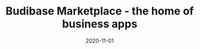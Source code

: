 ---
title: "Budibase Marketplace - the home of business apps"
description: "The Budibase marketplace is a place where the Budibase community can share templates, plugins and other interesting work which other community members can avail of and benefit from."
type: integration
layout: list
date: 2020-11-01
images:
- budibase-logo.jpg
---